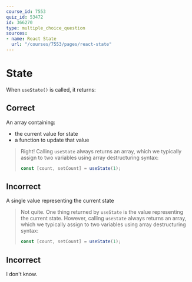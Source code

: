 ```yaml
---
course_id: 7553
quiz_id: 53472
id: 366270
type: multiple_choice_question
sources:
- name: React State
  url: "/courses/7553/pages/react-state"
---
```


# State

When `useState()` is called, it returns:

## Correct

An array containing:

- the current value for state
- a function to update that value

> Right! Calling `useState` always returns an array, which we typically assign to
> two variables using array destructuring syntax:
> 
> ```javascript
> const [count, setCount] = useState(1);
> ```

## Incorrect

A single value representing the current state

> Not quite. One thing returned by `useState` is the value representing the
> current state. However, calling `useState` always returns an array, which we
> typically assign to two variables using array destructuring syntax:
> 
> ```javascript
> const [count, setCount] = useState(1);
> ```

## Incorrect

I don't know.
